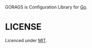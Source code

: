 GORAGS is Configuration Library for [Go](https://golang.org). 

# LICENSE
Licenced under [MIT](LICENSE).
